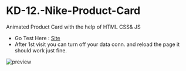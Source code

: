 # KD-12.-Nike-Product-Card
Animated Product Card with the help of HTML CSS& JS

- Go Test Here : [Site](https://nike-kd12.netlify.app/)
- After 1st visit you can turn off your data conn. and reload the page it should work just fine.

![preview](preview.gif)

